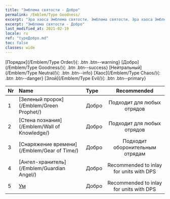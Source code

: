 ```yaml
---
title: "Эмблема святости - Добро"
permalink: /Emblem/Type Goodness/
excerpt: "Эра хаоса Эмблема святости. Эмблема святости. Эра хаоса Эмблема святости Добро"
excerpt: "Эмблема святости - Добро"
last_modified_at: 2021-02-19
locale: ru
ref: "typeДобро.md"
toc: false
classes: wide
---
```


  [Порядок](/Emblem/Type Order/){: .btn .btn--warning}   [Добро](/Emblem/Type Goodness/){: .btn .btn--success}   [Нейтральный](/Emblem/Type Neutral/){: .btn .btn--info}   [Хаос](/Emblem/Type Chaos/){: .btn .btn--danger}   [Злой](/Emblem/Type Evil/){: .btn .btn--primary} 

  |  Nr  |             Name            |    Type    |   Recommended   |
  |:-----|:----------------------------|:-----------|:---------------:|
  | 1 | [Зеленый пророк](/Emblem/Green Prophet/) | Добро | Подходит для любых отрядов | 
  | 2 | [Стена познания](/Emblem/Wall of Knowledge/) | Добро | Подходит для любых отрядов | 
  | 3 | [Снаряжение времени](/Emblem/Gear of Time/) | Добро | Подходит оборонительным отрядам | 
  | 4 | [Ангел-хранитель](/Emblem/Guardian Angel/) | Добро | Recommended to inlay for units with DPS | 
  | 5 | [Ум](/Emblem/Witness/) | Добро | Recommended to inlay for units with DPS | 
